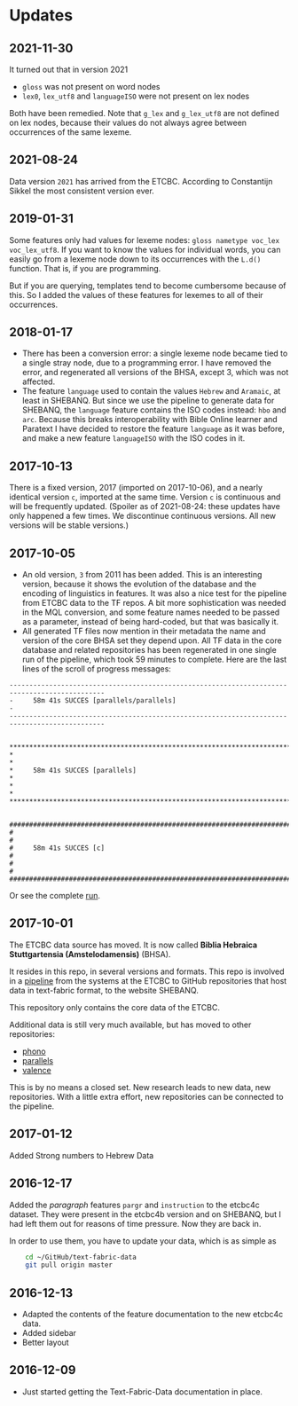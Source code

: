# Updates

## 2021-11-30

It turned out that in version 2021

*   `gloss` was not present on word nodes
*   `lex0`, `lex_utf8` and `languageISO` were not present on lex nodes

Both have been remedied. Note that `g_lex` and `g_lex_utf8` are not defined on lex nodes,
because their values do not always agree between occurrences of the same lexeme. 

## 2021-08-24

Data version `2021` has arrived from the ETCBC. According to Constantijn Sikkel the most
consistent version ever.

## 2019-01-31

Some features only had values for lexeme nodes: `gloss nametype voc_lex voc_lex_utf8`.
If you want to know the values for individual words, you can easily go from a lexeme node
down to its occurrences with the `L.d()` function. That is, if you are programming.

But if you are querying, templates tend to become cumbersome because of this.
So I added the values of these features for lexemes to all of their occurrences.

## 2018-01-17

* There has been a conversion error: a single lexeme node became tied to a single stray node,
  due to a programming error.
  I have removed the error, and regenerated all versions of the BHSA, except 3, which was not affected.
* The feature `language` used to contain the values `Hebrew` and `Aramaic`, at least in SHEBANQ.
  But since we use the pipeline to generate data for SHEBANQ, the `language` feature contains the 
  ISO codes instead: `hbo` and `arc`.
  Because this breaks interoperability with Bible Online learner and Paratext
  I have decided to restore the feature `language` as it was before,
  and make a new feature `languageISO` with the ISO codes in it.

## 2017-10-13

There is a fixed version, 2017 (imported on 2017-10-06), and a nearly identical version `c`,
imported at the same time. 
Version `c` is continuous and will be frequently updated.
(Spoiler as of 2021-08-24: these updates have only happened a few times.
We discontinue continuous versions. All new versions will be stable versions.)

## 2017-10-05

* An old version, `3` from 2011 has been added.
  This is an interesting version, because it shows the evolution of the database and the
  encoding of linguistics in features.
  It was also a nice test for the pipeline from ETCBC data to the TF repos.
  A bit more sophistication was needed in the MQL conversion, and some feature names needed to
  be passed as a parameter, instead of being hard-coded, but that was basically it.
* All generated TF files now mention in their metadata the name and version of the core BHSA set
  they depend upon. All TF data in the core database and related repositories has been regenerated
  in one single run of the pipeline, which took 59 minutes to complete. Here are the last lines
  of the scroll of progress messages:

```
----------------------------------------------------------------------------------------------
-     58m 41s SUCCES [parallels/parallels]                                                   -
----------------------------------------------------------------------------------------------


**********************************************************************************************
*                                                                                            *
*     58m 41s SUCCES [parallels]                                                             *
*                                                                                            *
**********************************************************************************************


##############################################################################################
#                                                                                            #
#     58m 41s SUCCES [c]                                                                     #
#                                                                                            #
##############################################################################################
```

Or see the complete [run]({{org}}/pipeline/blob/master/runs/2017-10-05.txt?raw=true).

## 2017-10-01

The ETCBC data source has moved.
It is now called 
**Biblia Hebraica Stuttgartensia (Amstelodamensis)**
(BHSA).

It resides in this repo, in several versions and formats.
This repo is involved in a
[pipeline]({{org}}/pipeline)
from the systems at the
ETCBC to GitHub repositories that host data in text-fabric format,
to the website SHEBANQ.

This repository only contains the core data of the ETCBC.

Additional data is still very much available, but has moved to
other repositories:

* [phono]({{org}}/phono)
* [parallels]({{org}}/parallels)
* [valence]({{org}}/valence)

This is by no means a closed set.
New research leads to new data, new repositories.
With a little extra effort, new repositories can be connected
to the pipeline.

## 2017-01-12

Added Strong numbers to Hebrew Data

## 2016-12-17

Added the *paragraph* features `pargr` and `instruction` to the etcbc4c dataset.
They were present in the etcbc4b version and on SHEBANQ, but I had left them out
for reasons of time pressure.
Now they are back in.

In order to use them, you have to update your data, which is as simple as

```sh
    cd ~/GitHub/text-fabric-data
    git pull origin master
```

## 2016-12-13

* Adapted the contents of the feature documentation to the new etcbc4c data.
* Added sidebar
* Better layout

## 2016-12-09

* Just started getting the Text-Fabric-Data documentation in place.
